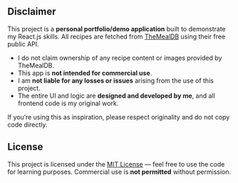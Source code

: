 ## Disclaimer

This project is a **personal portfolio/demo application** built to demonstrate my React.js skills. All recipes are fetched from [TheMealDB](https://www.themealdb.com/) using their free public API.

- I do not claim ownership of any recipe content or images provided by TheMealDB.
- This app is **not intended for commercial use**.
- I am **not liable for any losses or issues** arising from the use of this project.
- The entire UI and logic are **designed and developed by me**, and all frontend code is my original work.

If you’re using this as inspiration, please respect originality and do not copy code directly.

## License

This project is licensed under the [MIT License](https://opensource.org/licenses/MIT) — feel free to use the code for learning purposes. Commercial use is **not permitted** without permission.
